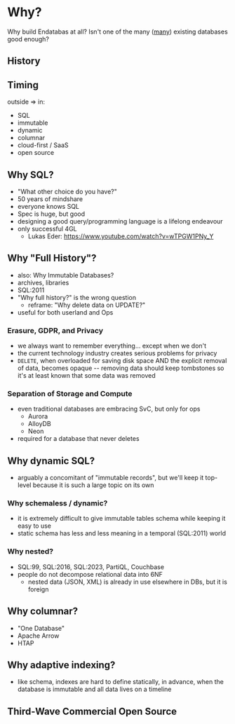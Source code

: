 # Why?

Why build Endatabas at all?
Isn't one of the many ([many](https://www.dbdb.io)) existing databases good enough?

## History

## Timing

outside => in:

* SQL
* immutable
* dynamic
* columnar
* cloud-first / SaaS
* open source

## Why SQL?

* "What other choice do you have?"
* 50 years of mindshare
* everyone knows SQL
* Spec is huge, but good
* designing a good query/programming language is a lifelong endeavour
* only successful 4GL
    * Lukas Eder: https://www.youtube.com/watch?v=wTPGW1PNy_Y

## Why "Full History"?

* also: Why Immutable Databases?
* archives, libraries
* SQL:2011
* "Why full history?" is the wrong question
    * reframe: "Why delete data on UPDATE?"
* useful for both userland and Ops

### Erasure, GDPR, and Privacy

* we always want to remember everything... except when we don't
* the current technology industry creates serious problems for privacy
* `DELETE`, when overloaded for saving disk space AND the explicit
  removal of data, becomes opaque -- removing data should keep tombstones
  so it's at least known that some data was removed

### Separation of Storage and Compute

* even traditional databases are embracing SvC, but only for ops
    * Aurora
    * AlloyDB
    * Neon
* required for a database that never deletes

## Why dynamic SQL?

* arguably a concomitant of "immutable records", but we'll keep it top-level
  because it is such a large topic on its own

### Why schemaless / dynamic?

* it is extremely difficult to give immutable tables schema while keeping it easy to use
* static schema has less and less meaning in a temporal (SQL:2011) world

### Why nested?

* SQL:99, SQL:2016, SQL:2023, PartiQL, Couchbase
* people do not decompose relational data into 6NF
    * nested data (JSON, XML) is already in use elsewhere in DBs, but it is foreign

## Why columnar?

* "One Database"
* Apache Arrow
* HTAP

## Why adaptive indexing?

* like schema, indexes are hard to define statically, in advance, when the database
  is immutable and all data lives on a timeline

## Third-Wave Commercial Open Source
